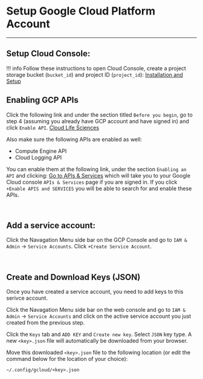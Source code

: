 # Setup Google Cloud Platform Account
___

## Setup Cloud Console:
!!! info
	Follow these instructions to open Cloud Console, create a project storage bucket (`bucket_id`) and project ID (`project_id`): [Installation and Setup](https://cloud.google.com/deployment-manager/docs/step-by-step-guide/installation-and-setup)


## Enabling GCP APIs

 Click the following link and under the section titled `Before you begin`, go to step 4 (assuming you already have GCP account and have signed in) and click `Enable API`.  [Cloud Life Sciences](https://cloud.google.com/life-sciences/docs/how-tos/getting-started) <br>

Also make sure the following APIs are enabled as well: <br>

* Compute Engine API <br>
* Cloud Logging API <br>

You can enable them at the following link, under the section `Enabling an API` and clicking: [Go to APIs & Services](https://cloud.google.com/endpoints/docs/openapi/enable-api) which will take you to your Google Cloud console `APIs & Services` page if you are signed in.  If you click `+Enable APIS and SERVICES` you will be able to search for and enable these APIs.

<br>

## Add a service account:
Click the Navagation Menu side bar on the GCP Console and go to `IAM & Admin` -> `Service Accounts`. Click `+Create Service Account`. 

<br>

## Create and Download Keys (JSON)
Once you have created a service account, you need to add keys to this serivce account.
<br>

Click the Navagation Menu side bar on the web console and go to `IAM & Admin` -> `Service Accounts` and click on the active service account you just created from the previous step.

Click the `Keys` tab and `ADD KEY` and `Create new key`.  Select `JSON` key type.  A new `<key>.json` file will automatically be downloaded from your browser.

Move this downloaded `<key>.json` file to the following location (or edit the command below for the location of your choice):

```
~/.config/gcloud/<key>.json
```